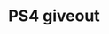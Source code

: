 ---
pid: RS133
title: PS4 giveout
location_transcription: 31st grace ferry
zipcode: '19146'
outside_phl: 
neighborhood: Graduate Hospital,Naval Square,Southwest Center City
age: '11'
age_range: 6-13
instagram: 
image_file_name: RS_133.jpg
proposal_transcription: So if o kid don't have it so we could give them and every
  one be happy instead of jealous and trying to hurt people.
topic: 
topic_summary: 
type: 
keywords_other: 
credit: John Randolph
image_labels: 
twitter: 
facebook: 
permalink: "/monuments/rs133/"
layout: item-page
---
